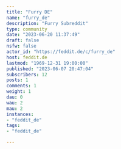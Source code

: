 ```yaml
---
title: "Furry DE" 
name: "furry_de"
description: "Furry Subreddit"
type: community
date: "2023-06-20 11:37:49"
draft: false
nsfw: false
actor_id: "https://feddit.de/c/furry_de"
host: feddit.de
lastmod: "1969-12-31 19:00:00"
published: "2023-06-07 20:47:04"
subscribers: 12
posts: 1
comments: 1
weight: 1
dau: 0
wau: 2
mau: 2
instances:
- "feddit_de"
tags: 
- "feddit_de"

---
```

